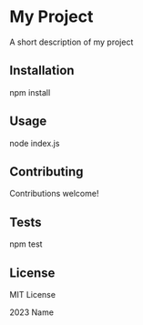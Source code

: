 # My Project

A short description of my project

## Installation

npm install

## Usage

node index.js

## Contributing

Contributions welcome!

## Tests

npm test

## License

MIT License

2023  Name